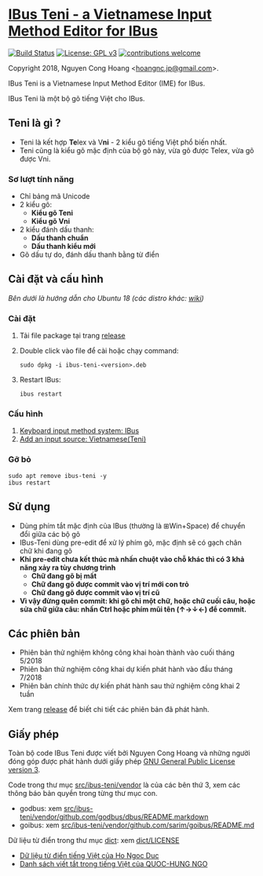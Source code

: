 [IBus Teni - a Vietnamese Input Method Editor for IBus](https://github.com/teni-ime/ibus-teni)
===================================
[![Build Status](https://travis-ci.org/teni-ime/ibus-teni.svg?branch=master)](https://travis-ci.org/teni-ime/ibus-teni)
[![License: GPL v3](https://img.shields.io/badge/License-GPL%20v3-blue.svg)](https://opensource.org/licenses/GPL-3.0)
[![contributions welcome](https://img.shields.io/badge/contributions-welcome-brightgreen.svg?style=flat)](https://github.com/teni-ime/ibus-teni/issues)

Copyright 2018, Nguyen Cong Hoang <<hoangnc.jp@gmail.com>>.

IBus Teni is a Vietnamese Input Method Editor (IME) for IBus.

IBus Teni là một bộ gõ tiếng Việt cho IBus.


Teni là gì ?
------------
* Teni là kết hợp **Te**lex và V**ni** - 2 kiểu gõ tiếng Việt phổ biến nhất.
* Teni cũng là kiểu gõ mặc định của bộ gõ này, vừa gõ được Telex, vừa gõ được Vni.

### Sơ lượt tính năng
* Chỉ bảng mã Unicode
* 2 kiểu gõ: 
  * **Kiểu gõ Teni**
  * **Kiểu gõ Vni**
* 2 kiểu đánh dấu thanh:
  * **Dấu thanh chuẩn**
  * **Dấu thanh kiểu mới**
* Gõ dấu tự do, đánh dấu thanh bằng từ điển

Cài đặt và cấu hình
------------------
*Bên dưới là hướng dẫn cho Ubuntu 18 (các distro khác: [wiki](https://github.com/teni-ime/ibus-teni/wiki))*

### Cài đặt

1. Tải file package tại trang [release](https://github.com/teni-ime/ibus-teni/releases)

2. Double click vào file để cài hoặc chạy command:

   `sudo dpkg -i ibus-teni-<version>.deb`

3. Restart IBus:

   `ibus restart`
    
### Cấu hình
1. [Keyboard input method system: IBus](https://github.com/teni-ime/ibus-teni/wiki/H%C6%B0%E1%BB%9Bng-d%E1%BA%ABn-c%E1%BA%A5u-h%C3%ACnh#1-keyboard-input-method-system-ibus)
2. [Add an input source: Vietnamese(Teni)](https://github.com/teni-ime/ibus-teni/wiki/H%C6%B0%E1%BB%9Bng-d%E1%BA%ABn-c%E1%BA%A5u-h%C3%ACnh#2-add-an-input-source-vietnameseteni)
    
### Gỡ bỏ
```
sudo apt remove ibus-teni -y
ibus restart
```

Sử dụng
-------------
* Dùng phím tắt mặc định của IBus (thường là ⊞Win+Space) để chuyển đổi giữa các bộ gõ
* IBus-Teni dùng pre-edit để xử lý phím gõ, mặc định sẽ có gạch chân chữ khi đang gõ
* **Khi pre-edit chưa kết thúc mà nhấn chuột vào chỗ khác thì có 3 khả năng xảy ra tùy chương trình**
    * **Chữ đang gõ bị mất**
    * **Chữ đang gõ được commit vào vị trí mới con trỏ**
    * **Chữ đang gõ được commit vào vị trí cũ**
* **Vì vậy đừng quên commit: khi gõ chỉ một chữ, hoặc chữ cuối câu, hoặc sửa chữ giữa câu: nhấn Ctrl hoặc phím mũi tên (↑→↓←) để commit.**
         

Các phiên bản
------------
* Phiên bản thử nghiệm không công khai hoàn thành vào cuối tháng 5/2018
* Phiên bản thử nghiệm công khai dự kiến phát hành vào đầu tháng 7/2018
* Phiên bản chính thức dự kiến phát hành sau thử nghiệm công khai 2 tuần

Xem trang [release](https://github.com/teni-ime/ibus-teni/releases) để biết chi tiết các phiên bản đã phát hành.

Giấy phép
-------
Toàn bộ code IBus Teni được viết bởi Nguyen Cong Hoang và những người đóng góp được phát hành dưới giấy phép 
[GNU General Public License version 3](https://opensource.org/licenses/GPL-3.0).

Code trong thư mục [src/ibus-teni/vendor](src/third_party) là của các bên thứ 3,
xem các thông báo bản quyền trong từng thư mục con.

* godbus: xem [src/ibus-teni/vendor/github.com/godbus/dbus/README.markdown](src/ibus-teni/vendor/github.com/godbus/dbus/README.markdown)
* goibus: xem [src/ibus-teni/vendor/github.com/sarim/goibus/README.md](src/ibus-teni/vendor/github.com/sarim/goibus/README.md)


Dữ liệu từ điển trong thư mục [dict](dict): xem [dict/LICENSE](dict/LICENSE)
* [Dữ liệu từ điển tiếng Việt của Ho Ngoc Duc](http://www.informatik.uni-leipzig.de/~duc/Dict/)
* [Danh sách viết tắt trong tiếng Việt của QUOC-HUNG NGO](https://sites.google.com/site/ngo2uochung/research/dsviettat-tieng-viet)
